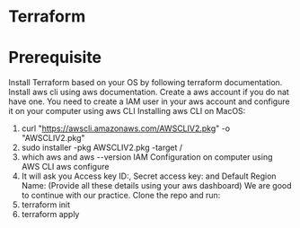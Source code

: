 # Terraform
# Prerequisite
Install Terraform based on your OS by following terraform documentation.
Install aws cli using aws documentation.
Create a aws account if you do nat have one.
You need to create a IAM user in your aws account and configure it on your computer using aws CLI
Installing aws CLI on MacOS:
  1. curl "https://awscli.amazonaws.com/AWSCLIV2.pkg" -o "AWSCLIV2.pkg" 
  2. sudo installer -pkg AWSCLIV2.pkg -target /
  3. which aws    and aws --version
IAM Configuration on computer using AWS CLI
aws configure
  1. It will ask you Access key ID:, Secret access key: and Default Region Name: (Provide all these details using your aws dashboard)
We are good to continue with our practice.
Clone the repo and run:
  1. terraform init
  2. terraform apply
